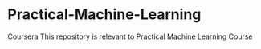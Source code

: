 # Practical-Machine-Learning
Coursera
This repository is relevant to Practical Machine Learning Course
